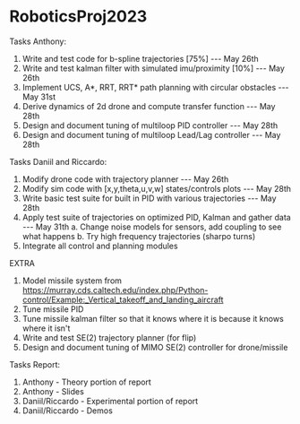 # RoboticsProj2023

Tasks Anthony:
1. Write and test code for b-spline trajectories [75%] --- May 26th
2. Write and test kalman filter with simulated imu/proximity [10%] --- May 26th
3. Implement UCS, A*, RRT, RRT* path planning with circular obstacles --- May 31st
4. Derive dynamics of 2d drone and compute transfer function --- May 28th
5. Design and document tuning of multiloop PID controller --- May 28th
6. Design and document tuning of multiloop Lead/Lag controller --- May 28th

Tasks Daniil and Riccardo:
1. Modify drone code with trajectory planner --- May 26th
2. Modify sim code with [x,y,theta,u,v,w] states/controls plots --- May 28th
3. Write basic test suite for built in PID with various trajectories --- May 28th
4. Apply test suite of trajectories on optimized PID, Kalman and gather data --- May 31th
  a. Change noise models for sensors, add coupling to see what happens
  b. Try high frequency trajectories (sharpo turns)
6. Integrate all control and planning modules

EXTRA
1. Model missile system from https://murray.cds.caltech.edu/index.php/Python-control/Example:_Vertical_takeoff_and_landing_aircraft
2. Tune missile PID
3. Tune missile kalman filter so that it knows where it is because it knows where it isn't
4. Write and test SE(2) trajectory planner (for flip)
5. Design and document tuning of MIMO SE(2) controller for drone/missile

Tasks Report:
1. Anthony - Theory portion of report
2. Anthony - Slides
3. Daniil/Riccardo - Experimental portion of report 
4. Daniil/Riccardo - Demos
